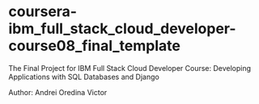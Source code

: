 # coursera-ibm_full_stack_cloud_developer-course08_final_template
The Final Project for IBM Full Stack Cloud Developer Course: Developing Applications with SQL Databases and Django

Author: Andrei Oredina Victor
